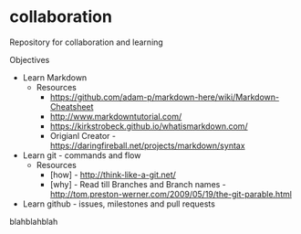 # collaboration
Repository for collaboration and learning

Objectives
- Learn Markdown
  - Resources
    - https://github.com/adam-p/markdown-here/wiki/Markdown-Cheatsheet
    - http://www.markdowntutorial.com/
    - https://kirkstrobeck.github.io/whatismarkdown.com/
    - Origianl Creator - https://daringfireball.net/projects/markdown/syntax
- Learn git - commands and flow
  - Resources
    - [how] - http://think-like-a-git.net/
    - [why] - Read till Branches and Branch names - http://tom.preston-werner.com/2009/05/19/the-git-parable.html
- Learn github - issues, milestones and pull requests

blahblahblah
